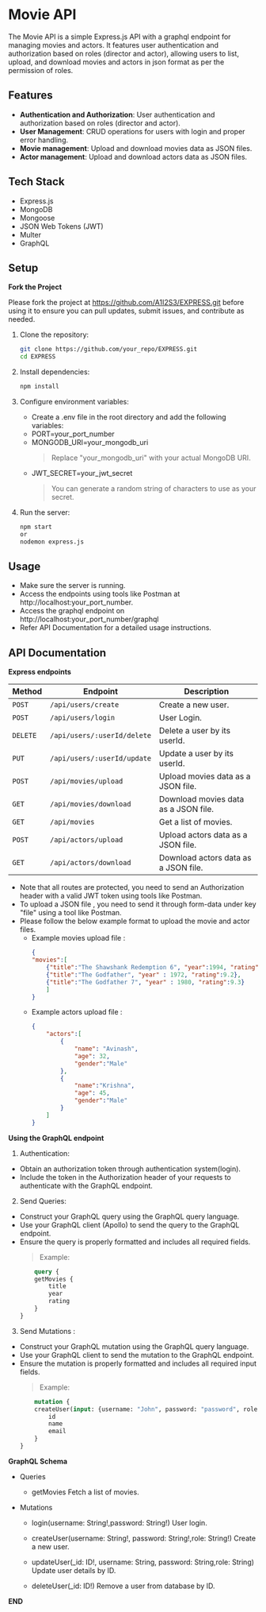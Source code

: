# Movie API

The Movie API is a simple Express.js API with a graphql endpoint for managing movies and actors. It features user authentication and authorization based on roles (director and actor), allowing users to list, upload, and download movies and actors in json format as per the permission of roles.

## Features

- **Authentication and Authorization**: User authentication and authorization based on roles (director and actor).
- **User Management**: CRUD operations for users with login and proper error handling.
- **Movie management**: Upload and download movies data as JSON files.
- **Actor management**: Upload and download actors data as JSON files.

## Tech Stack

- Express.js
- MongoDB
- Mongoose
- JSON Web Tokens (JWT)
- Multer
- GraphQL

## Setup

**Fork the Project**

Please fork the project at https://github.com/A1I2S3/EXPRESS.git before using it to ensure you can pull updates, submit issues, and contribute as needed.


1. Clone the repository:

    ```bash
    git clone https://github.com/your_repo/EXPRESS.git
    cd EXPRESS

2.  Install dependencies:

    ```bash
    npm install

3. Configure environment variables:

    - Create a .env file in the root directory and add the following variables:
    - PORT=your_port_number
    - MONGODB_URI=your_mongodb_uri
      > Replace "your_mongodb_uri" with your actual MongoDB URI.
    - JWT_SECRET=your_jwt_secret
      > You can generate a random string of characters to use as your secret.

3. Run the server:

    ```bash 
    npm start 
    or
    nodemon express.js 

## Usage

- Make sure the server is running.
- Access the endpoints using tools like Postman at http://localhost:your_port_number.
- Access the graphql endpoint on http://localhost:your_port_number/graphql
- Refer API Documentation for a detailed usage instructions.

## API Documentation

**Express endpoints**

| Method   | Endpoint                     | Description                                       |
|----------|------------------------------|---------------------------------------------------|
| `POST`   | `/api/users/create`          | Create a new user.                                |
| `POST`   | `/api/users/login`           | User Login.                                       |
| `DELETE` | `/api/users/:userId/delete`  | Delete a user by its userId.                      |
| `PUT`    | `/api/users/:userId/update`  | Update a user by its userId.                      |
| `POST`   | `/api/movies/upload`         | Upload movies data as a JSON file.                |
| `GET`    | `/api/movies/download`       | Download movies data as a JSON file.              |
| `GET`    | `/api/movies`                | Get a list of movies.                             |
| `POST`   | `/api/actors/upload`         | Upload actors data as a JSON file.                |
| `GET`    | `/api/actors/download`       | Download actors data as a JSON file.              |

- Note that all routes are protected, you need to send an Authorization header with a valid JWT token using tools like Postman.
- To upload a JSON file , you need to send it through form-data under key "file" using a tool like Postman.
- Please follow the below example format to upload the movie and actor files. 
    - Example movies upload file :
        >
        ```json
        {
        "movies":[
            {"title":"The Shawshank Redemption 6", "year":1994, "rating":9.3},
            {"title":"The Godfather", "year" : 1972, "rating":9.2},
            {"title":"The Godfather 7", "year" : 1980, "rating":9.3}
            ]
        }
    - Example actors upload file :
        >
        ```json
        {
            "actors":[
                {
                    "name": "Avinash",
                    "age": 32,
                    "gender":"Male"
                },
                {
                    "name":"Krishna",
                    "age": 45,
                    "gender":"Male"
                }
            ]
        }

**Using the GraphQL endpoint**

1. Authentication:

- Obtain an authorization token through authentication system(login).
- Include the token in the Authorization header of your requests to authenticate with the GraphQL endpoint.

2. Send Queries:

- Construct your GraphQL query using the GraphQL query language.
- Use your GraphQL client (Apollo) to send the query to the GraphQL endpoint.
- Ensure the query is properly formatted and includes all required fields.
    > Example:
    ```graphql
        query {
        getMovies {
            title
            year
            rating
        }
    }
3. Send Mutations :

- Construct your GraphQL mutation using the GraphQL query language.
- Use your GraphQL client to send the mutation to the GraphQL endpoint.
- Ensure the mutation is properly formatted and includes all required input fields.
    > Example:
    ```graphql
        mutation {
        createUser(input: {username: "John", password: "password", role: "actor"}) {
            id
            name
            email
        }
    }

**GraphQL Schema**

- Queries
    
    - getMovies
        Fetch a list of movies.

- Mutations

    - login(username: String!,password: String!)
        User login.

    - createUser(username: String!, password: String!,role: String!)
        Create a new user.

    - updateUser(_id: ID!, username: String, password: String,role: String)
        Update user details by ID.

    - deleteUser(_id: ID!)
        Remove a user from database by ID.

**END**
